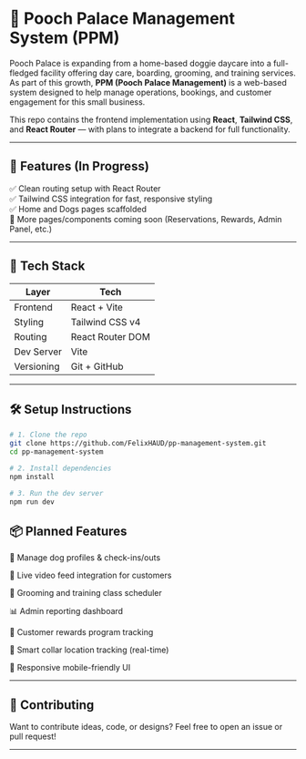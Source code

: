 # 🐶 Pooch Palace Management System (PPM)

Pooch Palace is expanding from a home-based doggie daycare into a full-fledged facility offering day care, boarding, grooming, and training services. As part of this growth, **PPM (Pooch Palace Management)** is a web-based system designed to help manage operations, bookings, and customer engagement for this small business.

This repo contains the frontend implementation using **React**, **Tailwind CSS**, and **React Router** — with plans to integrate a backend for full functionality.

---

## 🚀 Features (In Progress)

✅ Clean routing setup with React Router  
✅ Tailwind CSS integration for fast, responsive styling  
✅ Home and Dogs pages scaffolded  
🚧 More pages/components coming soon (Reservations, Rewards, Admin Panel, etc.)

---

## 🧱 Tech Stack

| Layer       | Tech                     |
|-------------|--------------------------|
| Frontend    | React + Vite             |
| Styling     | Tailwind CSS v4          |
| Routing     | React Router DOM         |
| Dev Server  | Vite                     |
| Versioning  | Git + GitHub             |

---

## 🛠 Setup Instructions

```bash
# 1. Clone the repo
git clone https://github.com/FelixHAUD/pp-management-system.git
cd pp-management-system

# 2. Install dependencies
npm install

# 3. Run the dev server
npm run dev
```

## 📦 Planned Features

🐾 Manage dog profiles & check-ins/outs

🎥 Live video feed integration for customers

🧼 Grooming and training class scheduler

📊 Admin reporting dashboard

🎁 Customer rewards program tracking

🧠 Smart collar location tracking (real-time)

📱 Responsive mobile-friendly UI

---

## 🙌 Contributing

Want to contribute ideas, code, or designs?
Feel free to open an issue or pull request!

---


